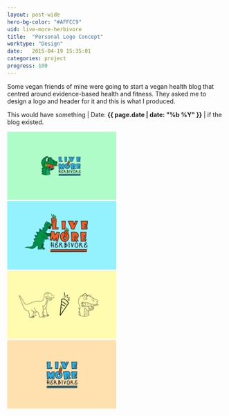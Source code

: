 ```yaml
---
layout: post-wide
hero-bg-color: "#AFFCC9"
uid: live-more-herbivore
title:  "Personal Logo Concept"
worktype: "Design"
date:   2015-04-19 15:35:01
categories: project
progress: 100
---
```


<p>
	Some vegan friends of mine were going to start a vegan health blog that centred around evidence-based health and fitness. They asked me to design a logo and header for it and this is what I produced.
</p>

<p class="meta">
  This would have something | Date: <strong>{{ page.date | date: "%b %Y" }}</strong> | if the blog existed.
</p>

<div class="showcase">
  <img style="width:50%" src="/images/portfolio/live-more-herbivore/1.png" alt="">
  <img style="width:50%" src="/images/portfolio/live-more-herbivore/2.png" alt="">
  <img style="width:50%" src="/images/portfolio/live-more-herbivore/3.png" alt="">
  <img style="width:50%" src="/images/portfolio/live-more-herbivore/4.png" alt="">
</div>
